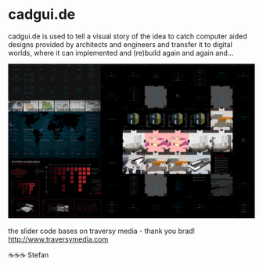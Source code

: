 # cadgui.de

cadgui.de is used to tell a visual story of the idea to catch computer aided designs provided by architects and engineers and transfer it to digital worlds, where it can implemented and (re)build again and again and...

![UX-Study](https://raw.githubusercontent.com/stefanstoehr/cadguide/main/img/14.png)

the slider code bases on traversy media - thank you brad!
http://www.traversymedia.com

:coffee::coffee::coffee: Stefan
